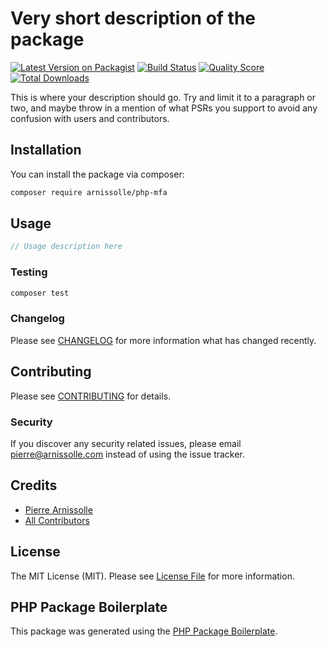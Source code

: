 # Very short description of the package

[![Latest Version on Packagist](https://img.shields.io/packagist/v/arnissolle/php-mfa.svg?style=flat-square)](https://packagist.org/packages/arnissolle/php-mfa)
[![Build Status](https://img.shields.io/travis/arnissolle/php-mfa/master.svg?style=flat-square)](https://travis-ci.org/arnissolle/php-mfa)
[![Quality Score](https://img.shields.io/scrutinizer/g/arnissolle/php-mfa.svg?style=flat-square)](https://scrutinizer-ci.com/g/arnissolle/php-mfa)
[![Total Downloads](https://img.shields.io/packagist/dt/arnissolle/php-mfa.svg?style=flat-square)](https://packagist.org/packages/arnissolle/php-mfa)

This is where your description should go. Try and limit it to a paragraph or two, and maybe throw in a mention of what PSRs you support to avoid any confusion with users and contributors.

## Installation

You can install the package via composer:

```bash
composer require arnissolle/php-mfa
```

## Usage

``` php
// Usage description here
```

### Testing

``` bash
composer test
```

### Changelog

Please see [CHANGELOG](CHANGELOG.md) for more information what has changed recently.

## Contributing

Please see [CONTRIBUTING](CONTRIBUTING.md) for details.

### Security

If you discover any security related issues, please email pierre@arnissolle.com instead of using the issue tracker.

## Credits

- [Pierre Arnissolle](https://github.com/arnissolle)
- [All Contributors](../../contributors)

## License

The MIT License (MIT). Please see [License File](LICENSE.md) for more information.

## PHP Package Boilerplate

This package was generated using the [PHP Package Boilerplate](https://laravelpackageboilerplate.com).